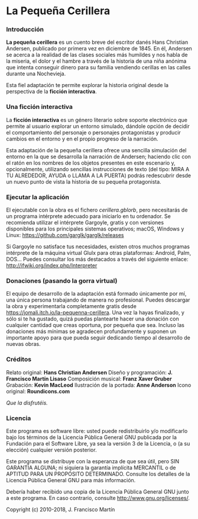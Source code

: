 # La Pequeña Cerillera


### Introducción

**La pequeña cerillera** es un cuento breve del escritor danés Hans Christian Andersen, publicado por primera vez en diciembre de 1845. En él, Andersen se acerca a la realidad de las clases sociales más humildes y nos habla de la miseria, el dolor y el hambre a través de la historia de una niña anónima que intenta conseguir dinero para su familia vendiendo cerillas en las calles durante una Nochevieja.

Esta fiel adaptación te permite explorar la historia original desde la perspectiva de la **ficción interactiva**.


### Una ficción interactiva

La **ficción interactiva** es un género literario sobre soporte electrónico que permite al usuario explorar un entorno simulado, dándole opción de decidir el comportamiento del personaje o personajes protagonistas y producir cambios en el entorno y en el propio progreso de la narración.

Esta adaptación de la pequeña cerillera ofrece una sencilla simulación del entorno en la que se desarrolla la narración de Andersen; haciendo clic con el ratón en los nombres de los objetos presentes en este escenario y, opcionalmente, utilizando sencillas instrucciones de texto (del tipo: MIRA A TU ALREDEDOR, AYUDA o LLAMA A LA PUERTA) podrás redescubrir desde un nuevo punto de vista la historia de su pequeña protagonista.


### Ejecutar la aplicación

El ejecutable con la obra es el fichero *cerillera.gblorb*, pero necesitarás de un programa intérprete adecuado para iniciarlo en tu ordenador. Se recomienda utilizar el intérprete Gargoyle, gratis y con versiones disponibles para los principales sistemas operativos; macOS, Windows y Linux: <https://github.com/garglk/garglk/releases>

Si Gargoyle no satisface tus necesidades, existen otros muchos programas intérprete de la máquina virtual Glulx para otras plataformas: Android, Palm, DOS... Puedes consultar los más destacados a través del siguiente enlace: <http://ifwiki.org/index.php/Interpreter​​>


### Donaciones (pasando la gorra virtual)

El equipo de desarrollo de la adaptación está formado únicamente por mí, una única persona trabajando de manera no profesional. Puedes descargar la obra y experimentarla completamente gratis desde <https://jomali.itch.io/la-pequenna-cerillera>. Una vez la hayas finalizado, y sólo si te ha gustado, quizá puedas plantearte hacer una donación con cualquier cantidad que creas oportuna, por pequeña que sea. Incluso las donaciones más mínimas se agradecen profundamente y suponen un importante apoyo para que pueda seguir dedicando tiempo al desarrollo de nuevas obras.


### Créditos

Relato original: **Hans Christian Andersen**
Diseño y programación: **J. Francisco Martín Lisaso**
Composición musical: **Franz Xaver Gruber**
Grabación: **Kevin MacLeod**
Ilustración de la portada: **Anne Anderson**
Icono original: **Roundicons.com**

*Que la disfrutéis.*


### Licencia

Este programa es software libre: usted puede redistribuirlo y/o modificarlo bajo los términos de la Licencia Pública General GNU publicada por la Fundación para el Software Libre, ya sea la versión 3 de la Licencia, o (a su elección) cualquier versión posterior.

Este programa se distribuye con la esperanza de que sea útil, pero SIN GARANTÍA ALGUNA; ni siquiera la garantía implícita MERCANTIL o de APTITUD PARA UN PROPÓSITO DETERMINADO. Consulte los detalles de la Licencia Pública General GNU para más información.

Debería haber recibido una copia de la Licencia Pública General GNU junto a este programa. En caso contrario, consulte <http://www.gnu.org/licenses/>.

Copyright (c) 2010-2018, J. Francisco Martín
